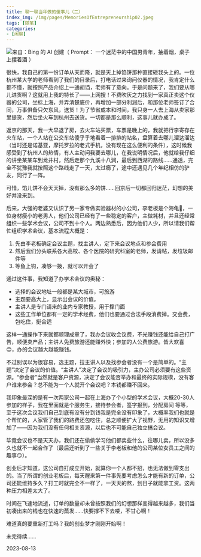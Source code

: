 ```yaml
---
title: 聊一聊当年做的傻事儿（二）
index_img: /img/pages/MemoriesOfEntrepreneurship02.jpeg
tags: [随笔]
categories:
- [闲聊]
---
```


![来自：Bing 的 AI 创建（ Prompt： 一个迷茫中的中国男青年，抽着烟，桌子上摆着酒 ）](/img/pages/MemoriesOfEntrepreneurship02.jpeg)

很快，我自己的第一份订单从天而降，就是天上掉馅饼那种直接砸我头上的。一位杭州某大学的老师看到了我们的目录后，打电话过来询问仪器的情况，我肯定什么都不懂，就按照产品介绍上一通胡诌，老师有了意向。于是问题来了，我们要从哪儿进货啊？这就用上我的特长了——上网搜！不费吹灰之力找到一家真正卖这个仪器的公司，坐标上海，并弄清楚底价，再增加一部分利润后，和那位老师签订了合同，万事俱备只欠东风，送货！为了节省成本和时间，我只身一人去上海从卖家那里提货，然后坐火车到杭州去送货。一切都是那么顺利，这事儿就办成了。

返京的那天，我一大早退了房，去火车站买票，车票是晚上的，我就把行李寄存在火车站，一个人站在公交车站傻乎乎地看着一排排的站名，盘算着去哪儿溜达溜达（当时还是诺基亚，摩托罗拉的老式手机，没有现在这么便利的条件），这时候我感受到了杭州人的热情，有人主动问我要去哪儿，在我说明情况后，他就给我仔细的讲坐某某车到龙井村，然后走那个九溪十八涧，最后到西湖的路线……通透，完全不犹豫我就按照这个路线走了一天，太过瘾了，途中还遇见几个年纪相仿的驴友，同行了一阵。

可惜，馅儿饼不会天天掉，没有那么多的饼……回京后一切都回归迷茫，幻想的美好并没来到。

后来，大强的老婆又认识了另一家专做实验器材的小公司，李老板是个海龟🐢，一位身材瘦小的老男人，他们公司已经有了一些稳定的客户，主做耗材，并且还经常组织一些学术会议，公司不到十个人。两边熟悉后，因为他们人少，所以请我们帮忙组织学术会议，基本流程大概是：

1. 先由李老板确定会议主题，找主讲人，定下来会议地点和参会费用
2. 然后我们分头联系各大高校、各个医院的研究科室的老师，发请帖，发垃圾邮件等
3. 等鱼上钩，凑够一拨，就可以开会了

通过这件事，我知道了办学术会议的奥秘：

* 选择的会议地址一般都是某大城市，可旅游
* 主题要高大上，显示出会议的价值。
* 主讲人是专门请来的业内专家教授，用于撑门面
* 这些工作单位都有一定的学术经费，他们也要通过合法手段消费掉。交会费，包吃住，挺合适

这样一通操作下来就都顺理成章了，我办会议收会议费，不光赚钱还能给自己打广告，顺便卖产品；主讲人免费旅游还能赚外快；参加的人公费旅游。皆大欢喜😊，办的会议越大越能赚钱。

不过别误以为很容易，选主题，拉主讲人以及找参会者没有一个是简单的。“主题”决定了会议的价值。“主讲人”决定了会议的吸引力，主办公司必须要有这些资源。“参会者”当然就是客户资源，决定了会议能否举办和最终的实际规模，没有客户谁来参会？总不能为一个人就开个会议吧？本钱都赚不回来。

我印象最深的是有一次两家公司一起在上海办了个小型的学术会议，大概20-30人参加的样子，我在里面就是个服务生，接待参会者，签字报到，分配房间 等等，至于这次会议我们自己到底有没有分到钱我是完全没有印象了，大概率我们也就是个帮忙的，人家管了我们的路费还包吃住，总之顺便扩大了视野，无用的知识又增加了——因为我们没有任何相关资源，以后也不可能自己独立搞会议。

毕竟会议也不是天天办，我们还在偷偷学习他们都卖些什么，往哪儿卖，所以没多久也就不一起合作了（最后还听到了一些关于李老板和他的公司某位女员工之间的趣事😏）。

创业后才知道，这公司自打成立开始，就算你一个人都不招，也无法做到零支出的。当了所谓的创业老板后，每天醒来第一件事先要考虑怎么才能有新的订单，公司还能维持多久？打工时就完全不一样了，一天天的熬，到日子就能拿工资。这两种压力相差太大了。

时间在飞速地流逝，订单的数量却未曾按照我们的幻想那样变得越来越多，我们当初凑出来的钱也在快速的蒸发……快要撑不下去喽，不甘心啊！

难道真的要重新打工吗？我的创业梦才刚刚开始啊！

未完待续……

2023-08-13
